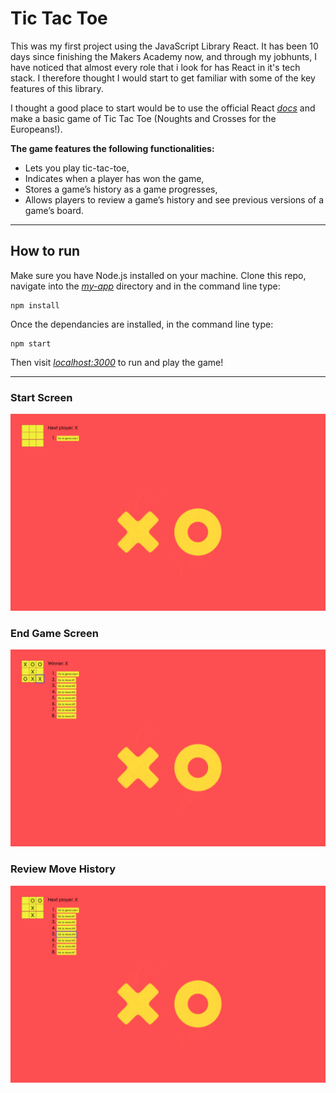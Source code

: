 # Tic Tac Toe

This was my first project using the JavaScript Library React. It has been 10 days since finishing the Makers Academy now, and through my jobhunts, I have noticed that almost every role that i look for has React in it's tech stack. I therefore thought I would start to get familiar with some of the key features of this library.

I thought a good place to start would be to use the official React [*docs*](https://reactjs.org/docs/getting-started.html) and make a basic game of Tic Tac Toe (Noughts and Crosses for the Europeans!).

__The game features the following functionalities:__

- Lets you play tic-tac-toe,
- Indicates when a player has won the game,
- Stores a game’s history as a game progresses,
- Allows players to review a game’s history and see previous versions of a game’s board.

---

## How to run

Make sure you have Node.js installed on your machine. Clone this repo, navigate into the [*my-app*](my-app) directory and in the command line type:

```
npm install
```

Once the dependancies are installed, in the command line type:

```
npm start
```

Then visit [*localhost:3000*](http://localhost:3000/) to run and play the game!

---

### Start Screen 
<img src="./my-app//public/startscreen.png">

### End Game Screen
<img src="./my-app/public/endgame.png">

### Review Move History
<img src="./my-app/public/reviewmove.png">
